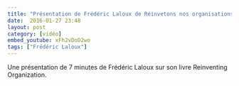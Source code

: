 ```yaml
---
title: "Présentation de Frédéric Laloux de Réinvetons nos organisations"
date:  2016-01-27 23:48
layout: post
category: [vidéo]
embed_youtube: xFh2vDoD2wo
tags: ["Frédéric Laloux"]
---
```




Une présentation de 7 minutes de Frédéric Laloux sur son livre Reinventing Organization.
